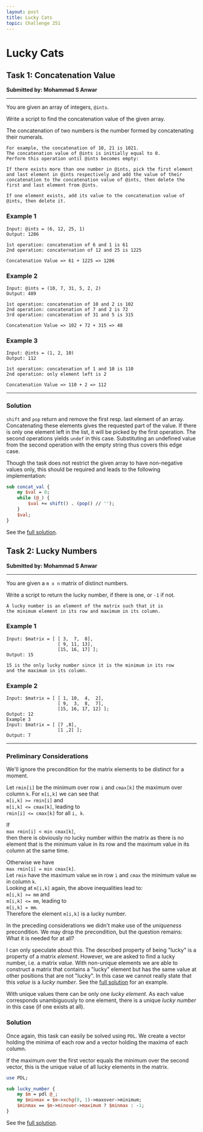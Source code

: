 ```yaml
---
layout: post
title: Lucky Cats
topic: Challenge 251
---
```

# Lucky Cats

## Task 1: Concatenation Value
**Submitted by: Mohammad S Anwar**

---
You are given an array of integers, `@ints`.

Write a script to find the concatenation value of the given array.

The concatenation of two numbers is the number formed by concatenating their numerals.
```
For example, the concatenation of 10, 21 is 1021.
The concatenation value of @ints is initially equal to 0.
Perform this operation until @ints becomes empty:

If there exists more than one number in @ints, pick the first element
and last element in @ints respectively and add the value of their
concatenation to the concatenation value of @ints, then delete the
first and last element from @ints.

If one element exists, add its value to the concatenation value of
@ints, then delete it.
```

### Example 1
```
Input: @ints = (6, 12, 25, 1)
Output: 1286

1st operation: concatenation of 6 and 1 is 61
2nd operation: concaternation of 12 and 25 is 1225

Concatenation Value => 61 + 1225 => 1286
```
### Example 2
```
Input: @ints = (10, 7, 31, 5, 2, 2)
Output: 489

1st operation: concatenation of 10 and 2 is 102
2nd operation: concatenation of 7 and 2 is 72
3rd operation: concatenation of 31 and 5 is 315

Concatenation Value => 102 + 72 + 315 => 48
```
### Example 3
```
Input: @ints = (1, 2, 10)
Output: 112

1st operation: concatenation of 1 and 10 is 110
2nd operation: only element left is 2

Concatenation Value => 110 + 2 => 112
```
---
### Solution

`shift` and `pop` return and remove the first resp. last element of an array.
Concatenating these elements gives the requested part of the value.
If there is only one element left in the list, it will be picked by the first operation.
The second operations yields `undef` in this case.
Substituting an undefined value from the second operation with the empty string thus covers this edge case.

Though the task does not restrict the given array to have non-negative values only, this should be required and
leads to the following implementation:
```perl
sub concat_val {
    my $val = 0;
    while (@_) {
        $val += shift() . (pop() // '');
    }
    $val;
}
```
See the [full solution](https://github.com/manwar/perlweeklychallenge-club/blob/master/challenge-251/jo-37/perl/ch-1.pl).
## Task 2: Lucky Numbers
**Submitted by: Mohammad S Anwar**

---
You are given a `m x n` matrix of distinct numbers.

Write a script to return the lucky number, if there is one, or `-1` if not.

```
A lucky number is an element of the matrix such that it is
the minimum element in its row and maximum in its column.
```
### Example 1
```
Input: $matrix = [ [ 3,  7,  8],
                   [ 9, 11, 13],
                   [15, 16, 17] ];
Output: 15

15 is the only lucky number since it is the minimum in its row
and the maximum in its column.
```
### Example 2
```
Input: $matrix = [ [ 1, 10,  4,  2],
                   [ 9,  3,  8,  7],
                   [15, 16, 17, 12] ];
Output: 12
Example 3
Input: $matrix = [ [7 ,8],
                   [1 ,2] ];
Output: 7
```
---
### Preliminary Considerations
We'll ignore the precondition for the matrix elements to be distinct for a moment.

Let `rmin[i]` be the minimum over row `i` and `cmax[k]` the maximum over column `k`.
For `m[i,k]` we can see that  
`m[i,k] >= rmin[i]` and  
`m[i,k] <= cmax[k]`, leading to  
`rmin[i] <= cmax[k]` for all `i, k`.

If  
`max rmin[i] < min cmax[k]`,  
then there is obviously no lucky number within the matrix as there is no element that is the minimum value in its row and the maximum value in its column at the same time.

Otherwise we have  
`max rmin[i] = min cmax[k]`.  
Let `rmin` have the maximum value `mm` in row `i`
and `cmax` the minimum value `mm` in column `k`.  
Looking at `m[i,k]` again, the above inequalities lead to:  
`m[i,k] >= mm` and  
`m[i,k] <= mm`, leading to  
`m[i,k] = mm`.  
Therefore the element `m[i,k]` is a lucky number.

In the preceding considerations we didn't make use of the *uniqueness* precondition.
We may drop the precondition, but the question
remains: What it is needed for at all?

I can only speculate about this.
The described property of being "lucky" is a property of a matrix *element*.
However, we are asked to find a lucky number, i.e. a matrix *value*.
With non-unique elements we are able to construct a matrix that contains a "lucky" element but has the same value at other positions that are not "lucky".
In this case we cannot really state that this *value* is a *lucky number*.
See the [full solution](https://github.com/manwar/perlweeklychallenge-club/blob/master/challenge-251/jo-37/perl/ch-2.pl) for an example.

With unique values there can be only one *lucky element*.
As each value corresponds unambiguously to one element, there is a unique *lucky number* in this case (if one exists at all).
### Solution
Once again, this task can easily be solved using `PDL`.
We create a vector holding the minima of each row and a vector holding the maxima of each column.

If the maximum over the first vector equals the minimum over the second vector, this is the unique value of all lucky elements in the matrix.
```perl
use PDL;

sub lucky_number {
    my $m = pdl @_;
    my $minmax = $m->xchg(0, 1)->maxover->minimum;
    $minmax == $m->minover->maximum ? $minmax : -1;
}
```
See the [full solution](https://github.com/manwar/perlweeklychallenge-club/blob/master/challenge-251/jo-37/perl/ch-2.pl).
